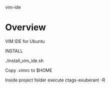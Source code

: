 vim-ide

# Overview

VIM IDE for Ubuntu

INSTALL

./install_vim_ide.sh

Copy .vimrc to $HOME

Inside project folder execute
    ctags-exuberant -R

